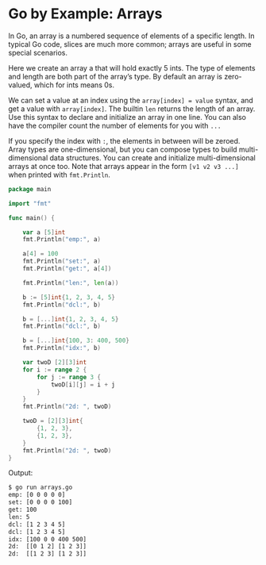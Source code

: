 # Go by Example: Arrays

In Go, an array is a numbered sequence of elements of a specific length. In typical Go code, slices are much more common; arrays are useful in some special scenarios.

Here we create an array a that will hold exactly 5 ints. The type of elements and length are both part of the array’s type. By default an array is zero-valued, which for ints means 0s.

We can set a value at an index using the `array[index] = value` syntax, and get a value with `array[index]`. The builtin `len` returns the length of an array. Use this syntax to declare and initialize an array in one line. You can also have the compiler count the number of elements for you with `...`

If you specify the index with `:`, the elements in between will be zeroed. Array types are one-dimensional, but you can compose types to build multi-dimensional data structures. You can create and initialize multi-dimensional arrays at once too. Note that arrays appear in the form `[v1 v2 v3 ...]` when printed with `fmt.Println`.


```go
package main

import "fmt"

func main() {

    var a [5]int
    fmt.Println("emp:", a)

    a[4] = 100
    fmt.Println("set:", a)
    fmt.Println("get:", a[4])

    fmt.Println("len:", len(a))

    b := [5]int{1, 2, 3, 4, 5}
    fmt.Println("dcl:", b)

    b = [...]int{1, 2, 3, 4, 5}
    fmt.Println("dcl:", b)

    b = [...]int{100, 3: 400, 500}
    fmt.Println("idx:", b)

    var twoD [2][3]int
    for i := range 2 {
        for j := range 3 {
            twoD[i][j] = i + j
        }
    }
    fmt.Println("2d: ", twoD)

    twoD = [2][3]int{
        {1, 2, 3},
        {1, 2, 3},
    }
    fmt.Println("2d: ", twoD)
}
```

Output:

```Bash
$ go run arrays.go
emp: [0 0 0 0 0]
set: [0 0 0 0 100]
get: 100
len: 5
dcl: [1 2 3 4 5]
dcl: [1 2 3 4 5]
idx: [100 0 0 400 500]
2d:  [[0 1 2] [1 2 3]]
2d:  [[1 2 3] [1 2 3]]
```
